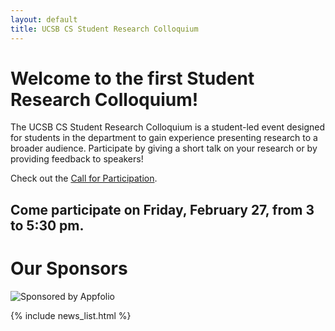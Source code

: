 ```yaml
---
layout: default
title: UCSB CS Student Research Colloquium
---
```


Welcome to the first Student Research Colloquium!
=======

The UCSB CS Student Research Colloquium is a student-led event designed for students in the department to gain experience presenting research to a broader audience. Participate by giving a short talk on your research or by providing feedback to speakers!

Check out the [Call for Participation](calls/).

Come participate on Friday, February 27, from 3 to 5:30 pm.
-------

Our Sponsors
=======
![Sponsored by Appfolio](https://ucsb-cs-student-research-colloquium.github.com/images/appfolio1.png)

{% include news_list.html %}
